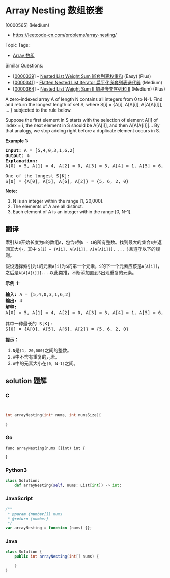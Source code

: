 # Array Nesting 数组嵌套

[0000565] (Medium)

- https://leetcode-cn.com/problems/array-nesting/

Topic Tags:

- [Array 数组](https://leetcode-cn.com/tag/array/)

Similar Questions:

- [[0000339](https://leetcode-cn.com/problems/nested-list-weight-sum/)] - [Nested List Weight Sum 嵌套列表权重和](./0000339.nested-list-weight-sum.md) (Easy) (Plus)
- [[0000341](https://leetcode-cn.com/problems/flatten-nested-list-iterator/)] - [Flatten Nested List Iterator 扁平化嵌套列表迭代器](./0000341.flatten-nested-list-iterator.md) (Medium)
- [[0000364](https://leetcode-cn.com/problems/nested-list-weight-sum-ii/)] - [Nested List Weight Sum II 加权嵌套序列和 II](./0000364.nested-list-weight-sum-ii.md) (Medium) (Plus)

A zero-indexed array A of length N contains all integers from 0 to N-1. Find and return the longest length of set S, where S\[i\] = {A\[i\], A\[A\[i\]\], A\[A\[A\[i\]\]\], ... } subjected to the rule below.

Suppose the first element in S starts with the selection of element A\[i\] of index = i, the next element in S should be A\[A\[i\]\], and then A\[A\[A\[i\]\]\]… By that analogy, we stop adding right before a duplicate element occurs in S.

**Example 1:**

<pre><b>Input:</b> A = [5,4,0,3,1,6,2]
<b>Output:</b> 4
<b>Explanation:</b> 
A[0] = 5, A[1] = 4, A[2] = 0, A[3] = 3, A[4] = 1, A[5] = 6, A[6] = 2.

One of the longest S[K]:
S[0] = {A[0], A[5], A[6], A[2]} = {5, 6, 2, 0}
</pre>

**Note:**

1.  N is an integer within the range \[1, 20,000\].
2.  The elements of A are all distinct.
3.  Each element of A is an integer within the range \[0, N-1\].

## 翻译

索引从`0`开始长度为`N`的数组`A`，包含`0`到`N - 1`的所有整数。找到最大的集合`S`并返回其大小，其中 `S[i] = {A[i], A[A[i]], A[A[A[i]]], ... }`且遵守以下的规则。

假设选择索引为`i`的元素`A[i]`为`S`的第一个元素，`S`的下一个元素应该是`A[A[i]]`，之后是`A[A[A[i]]]...` 以此类推，不断添加直到`S`出现重复的元素。

**示例  1:**

<pre><strong>输入:</strong> A = [5,4,0,3,1,6,2]
<strong>输出:</strong> 4
<strong>解释:</strong> 
A[0] = 5, A[1] = 4, A[2] = 0, A[3] = 3, A[4] = 1, A[5] = 6, A[6] = 2.

其中一种最长的 S[K]:
S[0] = {A[0], A[5], A[6], A[2]} = {5, 6, 2, 0}
</pre>

**提示：**

1.  `N`是`[1, 20,000]`之间的整数。
2.  `A`中不含有重复的元素。
3.  `A`中的元素大小在`[0, N-1]`之间。

## solution 题解

### C

```c


int arrayNesting(int* nums, int numsSize){

}


```

### Go

```golang
func arrayNesting(nums []int) int {

}
```

### Python3

```python
class Solution:
    def arrayNesting(self, nums: List[int]) -> int:

```

### JavaScript

```javascript
/**
 * @param {number[]} nums
 * @return {number}
 */
var arrayNesting = function (nums) {};
```

### Java

```java
class Solution {
    public int arrayNesting(int[] nums) {

    }
}
```

